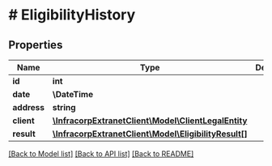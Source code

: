# # EligibilityHistory

## Properties

Name | Type | Description | Notes
------------ | ------------- | ------------- | -------------
**id** | **int** |  | [optional]
**date** | **\DateTime** |  | [optional]
**address** | **string** |  | [optional]
**client** | [**\InfracorpExtranetClient\Model\ClientLegalEntity**](ClientLegalEntity.md) |  | [optional]
**result** | [**\InfracorpExtranetClient\Model\EligibilityResult[]**](EligibilityResult.md) |  | [optional]

[[Back to Model list]](../../README.md#models) [[Back to API list]](../../README.md#endpoints) [[Back to README]](../../README.md)
